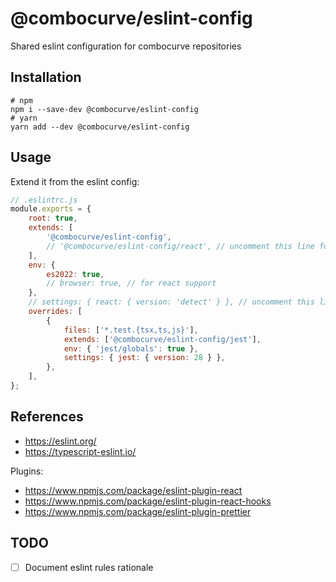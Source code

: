 # @combocurve/eslint-config

Shared eslint configuration for combocurve repositories

## Installation

```shell
# npm
npm i --save-dev @combocurve/eslint-config
# yarn
yarn add --dev @combocurve/eslint-config
```

## Usage

Extend it from the eslint config:

```javascript
// .eslintrc.js
module.exports = {
	root: true,
	extends: [
		'@combocurve/eslint-config',
		// '@combocurve/eslint-config/react', // uncomment this line for react support
	],
	env: {
		es2022: true,
		// browser: true, // for react support
	},
	// settings: { react: { version: 'detect' } }, // uncomment this line for react support
	overrides: [
		{
			files: ['*.test.{tsx,ts,js}'],
			extends: ['@combocurve/eslint-config/jest'],
			env: { 'jest/globals': true },
			settings: { jest: { version: 28 } },
		},
	],
};
```

## References

-   https://eslint.org/
-   https://typescript-eslint.io/

Plugins:

-   https://www.npmjs.com/package/eslint-plugin-react
-   https://www.npmjs.com/package/eslint-plugin-react-hooks
-   https://www.npmjs.com/package/eslint-plugin-prettier

## TODO

-   [ ] Document eslint rules rationale
